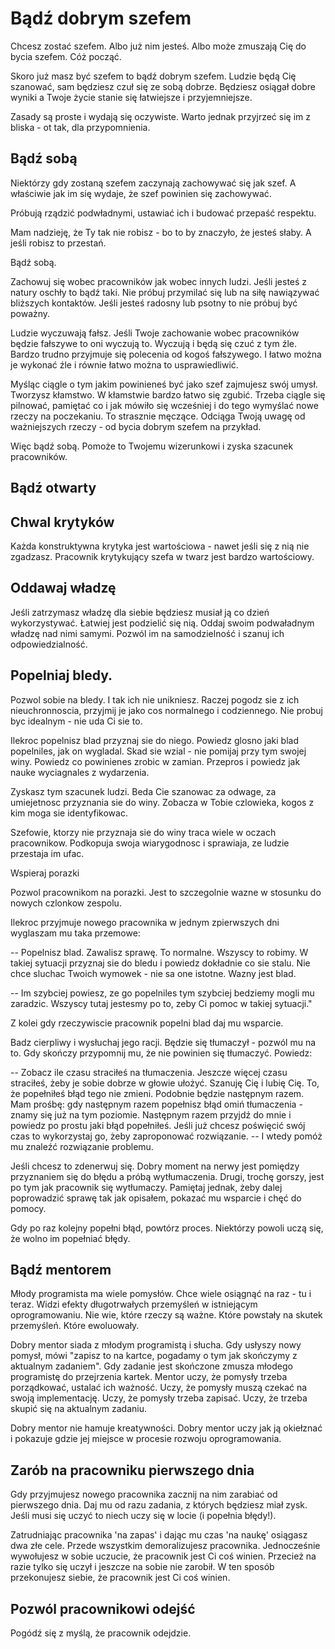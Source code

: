 Bądź dobrym szefem
==================

Chcesz zostać szefem. Albo już nim jesteś. Albo może zmuszają Cię do bycia szefem. Cóż począć.

Skoro już masz być szefem to bądź dobrym szefem. Ludzie będą Cię szanować, sam będziesz czuł się ze sobą dobrze. Będziesz osiągał dobre wyniki a Twoje życie stanie się łatwiejsze i przyjemniejsze.

Zasady są proste i wydają się oczywiste. Warto jednak przyjrzeć się im z bliska - ot tak, dla przypomnienia.

Bądź sobą
---------

Niektórzy gdy zostaną szefem zaczynają zachowywać się jak szef. A właściwie jak im się wydaje, że szef powinien się zachowywać.

Próbują rządzić podwładnymi, ustawiać ich i budować przepaść respektu.

Mam nadzieję, że Ty tak nie robisz - bo to by znaczyło, że jesteś słaby. A jeśli robisz to przestań.

Bądź sobą.

Zachowuj się wobec pracowników jak wobec innych ludzi. Jeśli jesteś z natury oschły to bądź taki. Nie próbuj przymilać się lub na siłę nawiązywać bliższych kontaktów. Jeśli jesteś radosny lub psotny to nie próbuj być poważny.

Ludzie wyczuwają fałsz. Jeśli Twoje zachowanie wobec pracowników będzie fałszywe to oni wyczują to. Wyczują i będą się czuć z tym źle. Bardzo trudno przyjmuje się polecenia od kogoś fałszywego. I łatwo można je wykonać źle i równie łatwo można to usprawiedliwić.

Myśląc ciągle o tym jakim powinieneś być jako szef zajmujesz swój umysł. Tworzysz kłamstwo. W kłamstwie bardzo łatwo się zgubić. Trzeba ciągle się pilnować, pamiętać co i jak mówiło się wcześniej i do tego wymyślać nowe rzeczy na poczekaniu. To strasznie męczące. Odciąga Twoją uwagę od ważniejszych rzeczy - od bycia dobrym szefem na przykład.

Więc bądź sobą. Pomoże to Twojemu wizerunkowi i zyska szacunek pracowników.

Bądź otwarty
------------

Chwal krytyków
--------------

Każda konstruktywna krytyka jest wartościowa - nawet jeśli się z nią nie zgadzasz. Pracownik krytykujący szefa w twarz jest bardzo wartościowy.

Oddawaj władzę
--------------

Jeśli zatrzymasz władzę dla siebie będziesz musiał ją co dzień wykorzystywać. Łatwiej jest podzielić się nią. Oddaj swoim podwaładnym władzę nad nimi samymi. Pozwól im na samodzielność i szanuj ich odpowiedzialność.

Popelniaj bledy.
----------------

Pozwol sobie na bledy. I tak ich nie unikniesz. Raczej pogodz sie z ich nieuchronnoscia, przyjmij je jako cos normalnego i codziennego. Nie probuj byc idealnym - nie uda Ci sie to.

Ilekroc popelnisz blad przyznaj sie do niego. Powiedz glosno jaki blad popelniles, jak on wygladal. Skad sie wzial - nie pomijaj przy tym swojej winy. Powiedz co powinienes zrobic w zamian. Przepros i powiedz jak nauke wyciagnales z wydarzenia.

Zyskasz tym szacunek ludzi. Beda Cie szanowac za odwage, za umiejetnosc przyznania sie do winy. Zobacza w Tobie czlowieka, kogos z kim moga sie identyfikowac.

Szefowie, ktorzy nie przyznaja sie do winy traca wiele w oczach pracownikow. Podkopuja swoja wiarygodnosc i sprawiaja, ze ludzie przestaja im ufac.

Wspieraj porazki

Pozwol pracownikom na porazki. Jest to szczegolnie wazne w stosunku do nowych czlonkow zespolu.

Ilekroc przyjmuje nowego pracownika w jednym zpierwszych dni wyglaszam mu taka przemowe:

 -- Popelnisz blad. Zawalisz sprawę. To normalne. Wszyscy to robimy. W takiej sytuacji przyznaj sie do bledu i powiedz dokładnie co sie stalu. Nie chce sluchac Twoich wymowek - nie sa one istotne. Wazny jest blad.

 -- Im szybciej powiesz, ze go popelniles tym szybciej bedziemy mogli mu zaradzic. Wszyscy tutaj jestesmy po to, zeby Ci pomoc w takiej sytuacji."

Z kolei gdy rzeczywiscie pracownik popelni blad daj mu wsparcie.

Badz cierpliwy i wysłuchaj jego racji. Będzie się tłumaczył - pozwól mu na to. Gdy skończy przypomnij mu, że nie powinien się tłumaczyć. Powiedz:

 -- Zobacz ile czasu straciłeś na tłumaczenia. Jeszcze więcej czasu straciłeś, żeby je sobie dobrze w głowie ułożyć. Szanuję Cię i lubię Cię. To, że popełniłeś błąd tego nie zmieni. Podobnie będzie następnym razem. Mam prośbę: gdy następnym razem popełnisz błąd omiń tłumaczenia - znamy się już na tym poziomie. Następnym razem przyjdź do mnie i powiedz po prostu jaki błąd popełniłeś. Jeśli już chcesz poświęcić swój czas to wykorzystaj go, żeby zaproponować rozwiązanie. -- I wtedy pomóż mu znaleźć rozwiązanie problemu.

Jeśli chcesz to zdenerwuj się. Dobry moment na nerwy jest pomiędzy przyznaniem się do błędu a próbą wytłumaczenia. Drugi, trochę gorszy, jest po tym jak pracownik się wytłumaczy. Pamiętaj jednak, żeby dalej poprowadzić sprawę tak jak opisałem, pokazać mu wsparcie i chęć do pomocy.

Gdy po raz kolejny popełni błąd, powtórz proces. Niektórzy powoli uczą się, że wolno im popełniać błędy.

Bądź mentorem
-------------

Młody programista ma wiele pomysłów. Chce wiele osiągnąć na raz - tu i teraz. Widzi efekty długotrwałych przemyśleń w istniejącym oprogramowaniu. Nie wie, które rzeczy są ważne. Które powstały na skutek przemyśleń. Które ewoluowały.

Dobry mentor siada z młodym programistą i słucha. Gdy usłyszy nowy pomysł, mówi "zapisz to na kartce, pogadamy o tym jak skończymy z aktualnym zadaniem". Gdy zadanie jest skończone zmusza młodego programistę do przejrzenia kartek. Mentor uczy, że pomysły trzeba porządkować, ustalać ich ważność. Uczy, że pomysły muszą czekać na swoją implementację. Uczy, że pomysły trzeba zapisać. Uczy, że trzeba skupić się na aktualnym zadaniu.

Dobry mentor nie hamuje kreatywności. Dobry mentor uczy jak ją okiełznać i pokazuje gdzie jej miejsce w procesie rozwoju oprogramowania.

Zarób na pracowniku pierwszego dnia
-----------------------------------

Gdy przyjmujesz nowego pracownika zacznij na nim zarabiać od pierwszego dnia. Daj mu od razu zadania, z których będziesz miał zysk. Jeśli musi się uczyć to niech uczy się w locie (i popełnia błędy!).

Zatrudniając pracownika 'na zapas' i dając mu czas 'na naukę' osiągasz dwa złe cele. Przede wszystkim demoralizujesz pracownika. Jednocześnie wywołujesz w sobie uczucie, że pracownik jest Ci coś winien. Przecież na razie tylko się uczył i jeszcze na sobie nie zarobił. W ten sposób przekonujesz siebie, że pracownik jest Ci coś winien.

Pozwól pracownikowi odejść
--------------------------

Pogódź się z myślą, że pracownik odejdzie. 
